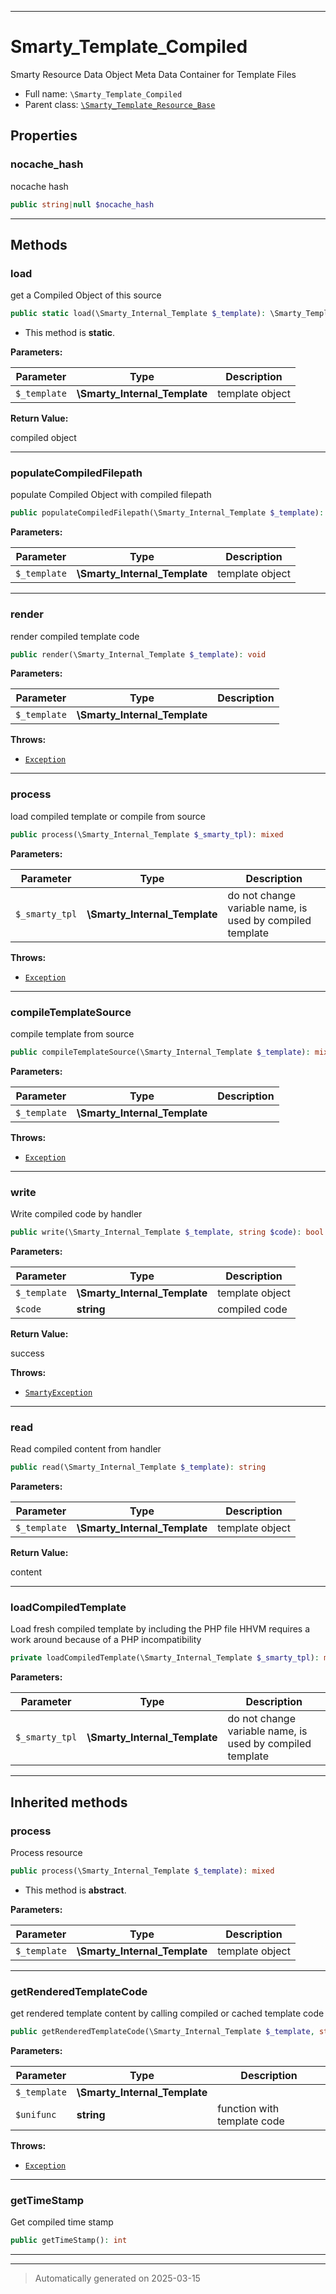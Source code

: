 ***

# Smarty_Template_Compiled

Smarty Resource Data Object
Meta Data Container for Template Files



* Full name: `\Smarty_Template_Compiled`
* Parent class: [`\Smarty_Template_Resource_Base`](./Smarty_Template_Resource_Base.md)



## Properties


### nocache_hash

nocache hash

```php
public string|null $nocache_hash
```






***

## Methods


### load

get a Compiled Object of this source

```php
public static load(\Smarty_Internal_Template $_template): \Smarty_Template_Compiled
```



* This method is **static**.




**Parameters:**

| Parameter | Type | Description |
|-----------|------|-------------|
| `$_template` | **\Smarty_Internal_Template** | template object |


**Return Value:**

compiled object




***

### populateCompiledFilepath

populate Compiled Object with compiled filepath

```php
public populateCompiledFilepath(\Smarty_Internal_Template $_template): mixed
```








**Parameters:**

| Parameter | Type | Description |
|-----------|------|-------------|
| `$_template` | **\Smarty_Internal_Template** | template object |





***

### render

render compiled template code

```php
public render(\Smarty_Internal_Template $_template): void
```








**Parameters:**

| Parameter | Type | Description |
|-----------|------|-------------|
| `$_template` | **\Smarty_Internal_Template** |  |




**Throws:**

- [`Exception`](./Exception.md)



***

### process

load compiled template or compile from source

```php
public process(\Smarty_Internal_Template $_smarty_tpl): mixed
```








**Parameters:**

| Parameter | Type | Description |
|-----------|------|-------------|
| `$_smarty_tpl` | **\Smarty_Internal_Template** | do not change variable name, is used by compiled template |




**Throws:**

- [`Exception`](./Exception.md)



***

### compileTemplateSource

compile template from source

```php
public compileTemplateSource(\Smarty_Internal_Template $_template): mixed
```








**Parameters:**

| Parameter | Type | Description |
|-----------|------|-------------|
| `$_template` | **\Smarty_Internal_Template** |  |




**Throws:**

- [`Exception`](./Exception.md)



***

### write

Write compiled code by handler

```php
public write(\Smarty_Internal_Template $_template, string $code): bool
```








**Parameters:**

| Parameter | Type | Description |
|-----------|------|-------------|
| `$_template` | **\Smarty_Internal_Template** | template object |
| `$code` | **string** | compiled code |


**Return Value:**

success



**Throws:**

- [`SmartyException`](./SmartyException.md)



***

### read

Read compiled content from handler

```php
public read(\Smarty_Internal_Template $_template): string
```








**Parameters:**

| Parameter | Type | Description |
|-----------|------|-------------|
| `$_template` | **\Smarty_Internal_Template** | template object |


**Return Value:**

content




***

### loadCompiledTemplate

Load fresh compiled template by including the PHP file
HHVM requires a work around because of a PHP incompatibility

```php
private loadCompiledTemplate(\Smarty_Internal_Template $_smarty_tpl): mixed
```








**Parameters:**

| Parameter | Type | Description |
|-----------|------|-------------|
| `$_smarty_tpl` | **\Smarty_Internal_Template** | do not change variable name, is used by compiled template |





***


## Inherited methods


### process

Process resource

```php
public process(\Smarty_Internal_Template $_template): mixed
```




* This method is **abstract**.



**Parameters:**

| Parameter | Type | Description |
|-----------|------|-------------|
| `$_template` | **\Smarty_Internal_Template** | template object |





***

### getRenderedTemplateCode

get rendered template content by calling compiled or cached template code

```php
public getRenderedTemplateCode(\Smarty_Internal_Template $_template, string $unifunc = null): mixed
```








**Parameters:**

| Parameter | Type | Description |
|-----------|------|-------------|
| `$_template` | **\Smarty_Internal_Template** |  |
| `$unifunc` | **string** | function with template code |




**Throws:**

- [`Exception`](./Exception.md)



***

### getTimeStamp

Get compiled time stamp

```php
public getTimeStamp(): int
```












***


***
> Automatically generated on 2025-03-15
